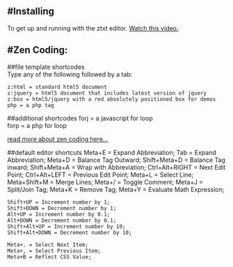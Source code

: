 #Installing
-----------

To get up and running with the ztxt editor. 
[Watch this video.](http://zreference.com/ztxt-code-editor/)  

#Zen Coding:
------------

##file template shortcodes  
Type any of the following followed by a tab: 

    z:html = standard html5 document  
    z:jquery = html5 document that includes latest version of jquery  
    z:box = html5/jquery with a red absolutely positioned box for demos  
    php = a php tag  

##additional shortcodes
    forj = a javascript for loop  
    forp = a php for loop  

[read more about zen coding here...](https://github.com/sergeche/zen-coding/)



##default editor shortcuts
    Meta+E = Expand Abbreviation;
    Tab = Expand Abbreviation;
    Meta+D = Balance Tag Outward;
    Shift+Meta+D = Balance Tag inward;
    Shift+Meta+A = Wrap with Abbreviation;
    Ctrl+Alt+RIGHT = Next Edit Point;
    Ctrl+Alt+LEFT = Previous Edit Point;
    Meta+L = Select Line;
    Meta+Shift+M = Merge Lines;
    Meta+/ = Toggle Comment;
    Meta+J = Split/Join Tag;
    Meta+K = Remove Tag;
    Meta+Y = Evaluate Math Expression;

    Shift+UP = Increment number by 1;
    Shift+DOWN = Decrement number by 1;
    Alt+UP = Increment number by 0.1;
    Alt+DOWN = Decrement number by 0.1;
    Shift+Alt+UP = Increment number by 10;
    Shift+Alt+DOWN = Decrement number by 10;

    Meta+. = Select Next Item;
    Meta+, = Select Previous Item;
    Meta+B = Reflect CSS Value;


